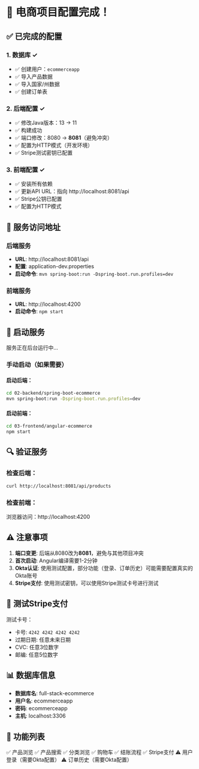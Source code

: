 # 🎉 电商项目配置完成！

## ✅ 已完成的配置

### 1. 数据库 ✓
- ✅ 创建用户：`ecommerceapp`
- ✅ 导入产品数据
- ✅ 导入国家/州数据
- ✅ 创建订单表

### 2. 后端配置 ✓
- ✅ 修改Java版本：13 → 11
- ✅ 构建成功
- ✅ 端口修改：8080 → **8081**（避免冲突）
- ✅ 配置为HTTP模式（开发环境）
- ✅ Stripe测试密钥已配置

### 3. 前端配置 ✓
- ✅ 安装所有依赖
- ✅ 更新API URL：指向 http://localhost:8081/api
- ✅ Stripe公钥已配置
- ✅ 配置为HTTP模式

## 🚀 服务访问地址

### 后端服务
- **URL**: http://localhost:8081/api
- **配置**: application-dev.properties
- **启动命令**: `mvn spring-boot:run -Dspring-boot.run.profiles=dev`

### 前端服务
- **URL**: http://localhost:4200
- **启动命令**: `npm start`

## 📝 启动服务

服务正在后台运行中...

### 手动启动（如果需要）

#### 启动后端：
```bash
cd 02-backend/spring-boot-ecommerce
mvn spring-boot:run -Dspring-boot.run.profiles=dev
```

#### 启动前端：
```bash
cd 03-frontend/angular-ecommerce
npm start
```

## 🔍 验证服务

### 检查后端：
```bash
curl http://localhost:8081/api/products
```

### 检查前端：
浏览器访问：http://localhost:4200

## ⚠️ 注意事项

1. **端口变更**: 后端从8080改为**8081**，避免与其他项目冲突
2. **首次启动**: Angular编译需要1-2分钟
3. **Okta认证**: 使用测试配置，部分功能（登录、订单历史）可能需要配置真实的Okta账号
4. **Stripe支付**: 使用测试密钥，可以使用Stripe测试卡号进行测试

## 🧪 测试Stripe支付

测试卡号：
- 卡号: `4242 4242 4242 4242`
- 过期日期: 任意未来日期
- CVC: 任意3位数字
- 邮编: 任意5位数字

## 📊 数据库信息

- **数据库名**: full-stack-ecommerce
- **用户名**: ecommerceapp
- **密码**: ecommerceapp
- **主机**: localhost:3306

## 🎯 功能列表

✅ 产品浏览
✅ 产品搜索
✅ 分类浏览
✅ 购物车
✅ 结账流程
✅ Stripe支付
⚠️ 用户登录（需要Okta配置）
⚠️ 订单历史（需要Okta配置）


